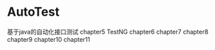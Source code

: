 # AutoTest
基于java的自动化接口测试
chapter5    TestNG
chapter6
chapter7
chapter8
chapter9
chapter10
chapter11
